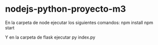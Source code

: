 # nodejs-python-proyecto-m3

En la carpeta de node ejecutar los siguientes comandos: 
npm install
npm start

Y en la carpeta de flask ejecutar
py index.py
